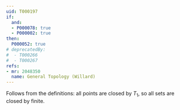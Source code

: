 ```yaml
---
uid: T000197
if:
  and:
  - P000078: true
  - P000002: true
then:
  P000052: true
# deprecatedBy:
#  - T000266
#  - T000267
refs:
- mr: 2048350
  name: General Topology (Willard)
---
```


Follows from the definitions: all points are closed by $T_1$, so all
sets are closed by finite.
